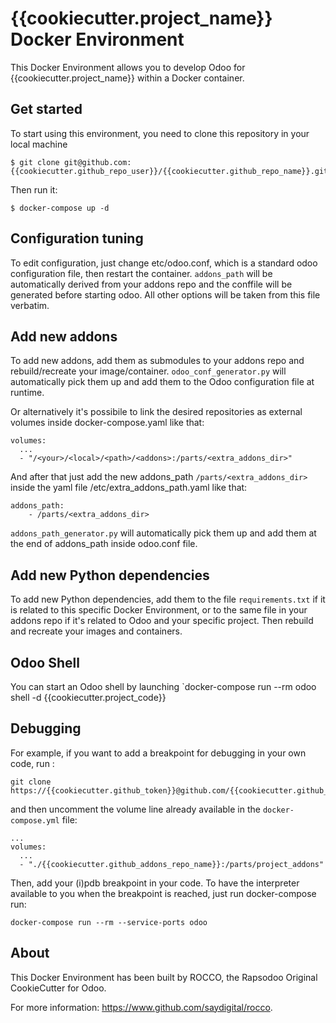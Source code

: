 # {{cookiecutter.project_name}} Docker Environment

This Docker Environment allows you to develop Odoo for {{cookiecutter.project_name}} within a Docker container.

## Get started

To start using this environment, you need to clone this repository in your local machine

```
$ git clone git@github.com:{{cookiecutter.github_repo_user}}/{{cookiecutter.github_repo_name}}.git
```

Then run it:

```
$ docker-compose up -d
```

## Configuration tuning

To edit configuration, just change etc/odoo.conf, which is a standard odoo configuration file, then restart the container. `addons_path` will be automatically derived from your addons repo and the conffile will be generated before starting odoo. All other options will be taken from this file verbatim.

## Add new addons

To add new addons, add them as submodules to your addons repo and rebuild/recreate your image/container. `odoo_conf_generator.py` will automatically pick them up and add them to the Odoo configuration file at runtime.

Or alternatively it's possibile to link the desired repositories as external volumes inside docker-compose.yaml like that:

```
volumes:
  ...
  - "/<your>/<local>/<path>/<addons>:/parts/<extra_addons_dir>"
```

And after that just add the new addons_path `/parts/<extra_addons_dir>` inside the yaml file /etc/extra_addons_path.yaml like that:

```
addons_path:
    - /parts/<extra_addons_dir>
```
`addons_path_generator.py` will automatically pick them up and add them at the end of addons_path inside odoo.conf file.

## Add new Python dependencies

To add new Python dependencies, add them to the file `requirements.txt` if it is related to this specific Docker Environment, or to the same file in your addons repo if it's related to Odoo and your specific project. Then rebuild and recreate your images and containers.

## Odoo Shell

You can start an Odoo shell by launching `docker-compose run --rm odoo shell -d {{cookiecutter.project_code}}

## Debugging

For example, if you want to add a breakpoint for debugging in your own code, run :

```
git clone https://{{cookiecutter.github_token}}@github.com/{{cookiecutter.github_addons_repo_user}}/{{cookiecutter.github_addons_repo_name}}.git
```

and then uncomment the volume line already available in the `docker-compose.yml` file:

```
...
volumes:
  ...
  - "./{{cookiecutter.github_addons_repo_name}}:/parts/project_addons"
```

Then, add your (i)pdb breakpoint in your code. To have the interpreter available to you when the breakpoint is reached, just run docker-compose run:

```
docker-compose run --rm --service-ports odoo
```

## About

This Docker Environment has been built by ROCCO, the Rapsodoo Original CookieCutter for Odoo.

For more information: https://www.github.com/saydigital/rocco.
